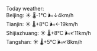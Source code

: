 Today weather:  
Beijing: ☀️   🌡️-1°C 🌬️↓4km/h  
Tianjin: ☀️   🌡️+8°C 🌬️←19km/h  
Shijiazhuang: ☀️   🌡️+8°C 🌬️↙11km/h  
Tangshan: ☀️   🌡️+5°C 🌬️↙8km/h  
